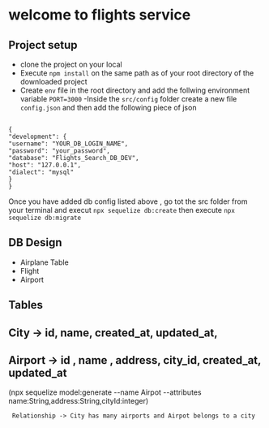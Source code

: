 # welcome to flights service

## Project setup

- clone the project on your local
- Execute `npm install` on the same path as of your root directory of the downloaded project
- Create `env` file in the root directory and add the follwing environment variable
  `PORT=3000`
  -Inside the `src/config` folder create a new file `config.json` and then add the following
  piece of json

```

{
"development": {
"username": "YOUR_DB_LOGIN_NAME",
"password": "your_password",
"database": "Flights_Search_DB_DEV",
"host": "127.0.0.1",
"dialect": "mysql"
}
}
```

Once you have added db config listed above , go tot the src folder from your terminal and execut `npx sequelize db:create` then execute `npx sequelize db:migrate`

## DB Design

- Airplane Table
- Flight
- Airport

## Tables

## City -> id, name, created_at, updated_at,

## Airport -> id , name , address, city_id, created_at, updated_at

(npx sequelize model:generate --name Airpot --attributes name:String,address:String,cityId:integer)

     Relationship -> City has many airports and Airpot belongs to a city
